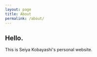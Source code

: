 ```yaml
---
layout: page
title: About
permalink: /about/
---
```


<h2>Hello.</h2>

This is Seiya Kobayashi's personal website.
